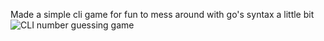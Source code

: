 Made a simple cli game for fun to mess around with go's syntax a little bit
![CLI number guessing game](https://github.com/Cprime50/golang-cli-based-number-guessing-game/demo.gif)